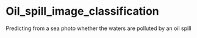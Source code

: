 # Oil_spill_image_classification
Predicting from a sea photo whether the waters are polluted by an oil spill
